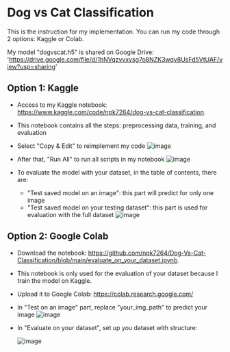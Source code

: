 ﻿# Dog vs Cat Classification

This is the instruction for my implementation. You can run my code through 2 options: Kaggle or Colab.

My model "dogvscat.h5" is shared on Google Drive: 'https://drive.google.com/file/d/1hNVqzvvxysg7o8NZK3wqv8UsFd5VtUAF/view?usp=sharing'

## Option 1: Kaggle
- Access to my Kaggle notebook: https://www.kaggle.com/code/npk7264/dog-vs-cat-classification.
- This notebook contains all the steps: preprocessing data, training, and evaluation
- Select "Copy & Edit" to reimplement my code
![image](https://github.com/npk7264/Dog-Vs-Cat-Classification/assets/90046327/2350d4a3-2936-4953-89b7-49e7122d01b2)

- After that, "Run All" to run all scripts in my notebook
![image](https://github.com/npk7264/Dog-Vs-Cat-Classification/assets/90046327/4cbf9ef4-94eb-488c-8b5d-e23a5e893e07)

- To evaluate the model with your dataset, in the table of contents, there are:
  - "Test saved model on an image": this part will predict for only one image
  - "Test saved model on your testing dataset": this part is used for evaluation with the full dataset
![image](https://github.com/npk7264/Dog-Vs-Cat-Classification/assets/90046327/08049e6e-20e6-4699-b31b-d681203e4187)

## Option 2: Google Colab
- Download the notebook: https://github.com/npk7264/Dog-Vs-Cat-Classification/blob/main/evaluate_on_your_dataset.ipynb.
- This notebook is only used for the evaluation of your dataset because I train the model on Kaggle.
- Upload it to Google Colab: https://colab.research.google.com/
- In "Test on an image" part, replace "your_img_path" to predict your image
![image](https://github.com/npk7264/Dog-Vs-Cat-Classification/assets/90046327/513a2c27-a037-4f0c-b2b7-6a461680f145)

- In "Evaluate on your dataset", set up you dataset with structure:

  ![image](https://github.com/npk7264/Dog-Vs-Cat-Classification/assets/90046327/9008aa28-1ed3-4c8f-8865-e2b709ef807b)



